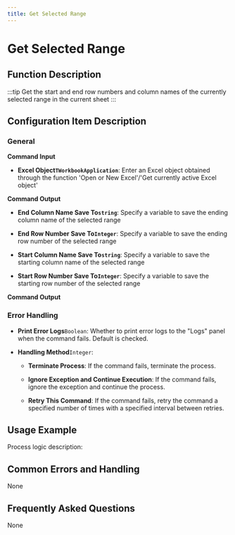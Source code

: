```yaml
---
title: Get Selected Range
---
```


# Get Selected Range

## Function Description

:::tip 
Get the start and end row numbers and column names of the currently selected range in the current sheet
:::

## Configuration Item Description

### General

**Command Input**

- **Excel Object`TWorkbookApplication`**: Enter an Excel object obtained through the function 'Open or New Excel'/'Get currently active Excel object'


**Command Output**

- **End Column Name Save To`string`**: Specify a variable to save the ending column name of the selected range

- **End Row Number Save To`Integer`**: Specify a variable to save the ending row number of the selected range

- **Start Column Name Save To`string`**: Specify a variable to save the starting column name of the selected range

- **Start Row Number Save To`Integer`**: Specify a variable to save the starting row number of the selected range


**Command Output**

### Error Handling

- **Print Error Logs**`Boolean`: Whether to print error logs to the "Logs" panel when the command fails. Default is checked. 

- **Handling Method**`Integer`:

    - **Terminate Process**: If the command fails, terminate the process.

    - **Ignore Exception and Continue Execution**: If the command fails, ignore the exception and continue the process.

    - **Retry This Command**: If the command fails, retry the command a specified number of times with a specified interval between retries.

## Usage Example

Process logic description:

## Common Errors and Handling

None

## Frequently Asked Questions

None

